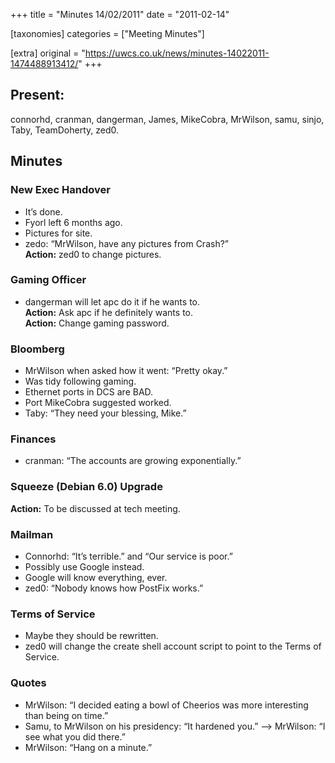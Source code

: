 +++
title = "Minutes 14/02/2011"
date = "2011-02-14"

[taxonomies]
categories = ["Meeting Minutes"]

[extra]
original = "https://uwcs.co.uk/news/minutes-14022011-1474488913412/"
+++

## Present:

connorhd, cranman, dangerman, James, MikeCobra, MrWilson, samu, sinjo, Taby, TeamDoherty, zed0.

## Minutes

### New Exec Handover

  - It’s done.
  - Fyorl left 6 months ago.
  - Pictures for site.
  - zedo: “MrWilson, have any pictures from Crash?”  
    **Action:** zed0 to change pictures.

### Gaming Officer

  - dangerman will let apc do it if he wants to.  
    **Action:** Ask apc if he definitely wants to.  
    **Action:** Change gaming password.

### Bloomberg

  - MrWilson when asked how it went: “Pretty okay.”
  - Was tidy following gaming.
  - Ethernet ports in DCS are BAD.
  - Port MikeCobra suggested worked.
  - Taby: “They need your blessing, Mike.”

### Finances

  - cranman: “The accounts are growing exponentially.”

### Squeeze (Debian 6.0) Upgrade

**Action:** To be discussed at tech meeting.

### Mailman

  - Connorhd: “It’s terrible.” and “Our service is poor.”
  - Possibly use Google instead.
  - Google will know everything, ever.
  - zed0: “Nobody knows how PostFix works.”

### Terms of Service

  - Maybe they should be rewritten.
  - zed0 will change the create shell account script to point to the Terms of Service.

### Quotes

  - MrWilson: “I decided eating a bowl of Cheerios was more interesting than being on time.”
  - Samu, to MrWilson on his presidency: “It hardened you.” —-\> MrWilson: “I see what you did there.”
  - MrWilson: “Hang on a minute.”
